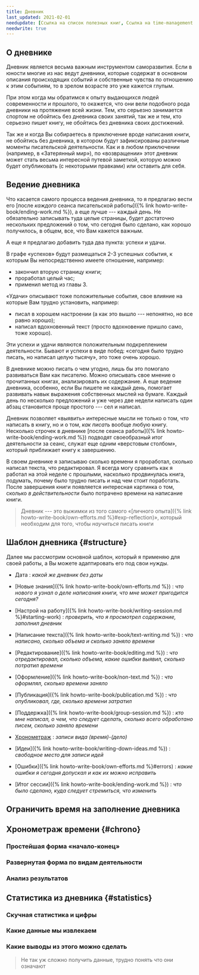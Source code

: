 ```yaml
---
title: Дневник
last_updated: 2021-02-01
needupdate: [Ссылка на список полезных книг, Ссылка на time-management.md, Файл со структурой для печати, Ограничить время на заполнение, Таблицы и чек-листы по пунктам]
needwrite: true
---
```


## О дневнике

Дневник является весьма важным инструментом саморазвития.  Если в
юности многие из нас ведут дневники, которые содержат в основном
описания происходящих событий и собственные чувства по отношению к
этим событиям, то в зрелом возрасте это уже кажется глупым.

При этом когда мы обратимся к опыту выдающихся людей современности и
прошлого, то окажется, что они вели подобного рода дневники на
протяжение всей жизни.  Тем, кто серьезно занимается спортом не
обойтись без дневника своих занятий, так же и тем, кто серьезно пишет
книгу, не обойтись без дневника своих достижений.

Так же и когда Вы собираетесь в приключение вроде написания книги, не
обойтись без дневника, в котором будут зафиксированы различные моменты
писательской деятельности.  Как и в любом приключении (например, в
«Затерянный мир»), по «возвращении» этот дневник может стать весьма
интересной путевой заметкой, которую можно будет опубликовать (с
некоторыми правками) или оставить для себя.

## Ведение дневника

Что касается самого процесса ведения дневника, то я предлагаю вести
его [после *каждого* сеанса писательской работы]({% link
howto-write-book/ending-work.md %}), а еще лучше --- каждый день.  Не
обязательно записывать туда целые страницы, будет достаточно
нескольких предложений о том, что сегодня было сделано, как хорошо
получилось, в общем, все, что Вам кажется важным.

А еще я предлагаю добавить туда два пункта: успехи и удачи.

В графе «успехов» будут размещаться 2-3 успешных события, к которым Вы
непосредственно имеете отношение, например:
- закончил вторую страницу книги;
- проработал целый час;
- применил метод из главы 3.

«Удачи» описывают тоже положительные события, свое влияние на которые
Вам трудно установить, например:
- писал в хорошем настроении (а как это вышло --- непонятно, но все
  равно хорошо);
- написал вдохновенный текст (просто вдохновение пришло само, тоже
  хорошо).

Эти успехи и удачи являются положительным подкреплением деятельности.
Бывают и успехи в виде побед: «сегодня было трудно писать, но написал
целую тысячу», это тоже очень хорошо.

В дневнике можно писать о чем угодно, лишь бы это помогало развиваться
Вам как писателю.  Можно описывать свое мнение о прочитанных книгах,
анализировать их содержание.  А еще ведение дневника, особенно, если
Вы пишете не каждый день, помогает развивать навык выражения
собственных мыслей на бумаге.  Каждый день по несколько предложений и
уже через две недели написать один абзац становится проще простого ---
сел и написал.

Дневник позволяет «выявить» интересные мысли не только о том, *что*
написать в книгу, но и о том, *как писать* вообще любую книгу.
Несколько строчек в дневнике [после сеанса работы]({% link
howto-write-book/ending-work.md %}) подводят своеобразный итог
деятельности за сеанс, служат еще одним «верстовым столбом», который
приближает книгу к завершению.

В своем дневнике я записываю сколько времени я проработал, сколько
написал текста, что редактировал.  Я всегда могу сравнить как я
работал на этой неделе с прошлыми, насколько продвинулась книга,
подумать, почему было трудно писать и над чем стоит поработать.  После
завершения книги появляется интересная картинка о том, сколько *в
действительности* было потрачено времени на написание книги.

> Дневник --- это выжимки из того самого «[личного опыта]({% link howto-write-book/own-efforts.md %}#exp-reflection)», который
> необходим для того, чтобы *научиться* писать книги

## Шаблон дневника {#structure}

Далее мы рассмотрим основной шаблон, который я применяю для своей
работы, а Вы можете адаптировать его под свои нужды.

- Дата : *какой же дневник без даты*

- [Новые знания]({% link howto-write-book/own-efforts.md %}) : *что
  нового я узнал о деле написания книги, что мне может пригодится
  сегодня?*

- [Настрой на работу]({% link howto-write-book/writing-session.md %}#starting-work) :
  *проверить, что я просмотрел содержание, заполнил дневник*

- [Написание текста]({% link howto-write-book/text-writing.md %}) :
  *что написано, сколько объема и сколько заняло времени*

- [Редактирование]({% link howto-write-book/editing.md %}) : *что
  отредактировал, сколько объема, какие ошибки выявил, сколько
  потратил времени*

- [Оформление]({% link howto-write-book/non-text.md %}) : *что
  оформлял, сколько времени заняло*

- [Публикация]({% link howto-write-book/publication.md %}) : *что
  опубликовал, где, сколько времени затратил*

- [Поддержка]({% link howto-write-book/group-session.md %}) : *кто мне
  написал, о чем, что следует сделать, сколько всего обработано писем,
  сколько заняло времени*

- [Хронометраж](#chrono) : *записи вида
  (время)-(дело)*

- [Идеи]({% link howto-write-book/writing-down-ideas.md %}) :
  *свободное место для записи идей*

- [Ошибки]({% link howto-write-book/own-efforts.md %}#errors) : *какие ошибки я
  сегодня допускал и как их можно исправить*

- [Итог сессии]({% link howto-write-book/ending-work.md %}) : *что
  было сделано, куда следует стремиться, что изменить*

## Ограничить время на заполнение дневника

## Хронометраж времени {#chrono}

### Простейшая форма «начало-конец»

### Развернутая форма по видам деятельности

### Анализ результатов

## Статистика из дневника {#statistics}

### Скучная статистика и цифры

### Какие данные мы извлекаем

### Какие выводы из этого можно сделать

> Не так уж сложно получить данные, трудно понять что они означают

